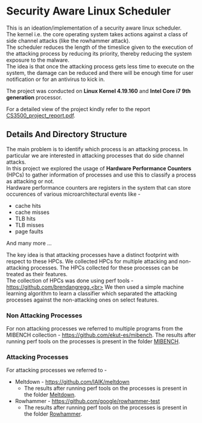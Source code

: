 # Security Aware Linux Scheduler

This is an ideation/implementation of a security aware linux scheduler.<br>
The kernel i.e. the core operating system takes actions against a class of side channel attacks (like the rowhammer attack). <br>
The scheduler reduces the length of the timeslice given to the execution of the attacking process by reducing its priority, thereby reducing the system exposure to the malware. <br> 
The idea is that once the attacking process gets less time to execute on the system, the damage can be reduced and there will be enough time for user notification or for an antivirus to kick in.

The project was conducted on **Linux Kernel 4.19.160** and **Intel Core i7 9th generation** processor.

For a detailed view of the project kindly refer to the report [CS3500_project_report.pdf](https://github.com/sarthak-kaps/Security_Aware_Linux_Scheduler_CS3500/blob/main/CS3500_Project_Report.pdf).

## Details And Directory Structure

The main problem is to identify which process is an attacking process. In particular we are interested in attacking processes that do side channel attacks. <br>
In this project we explored the usage of **Hardware Performance Counters** (HPCs) to gather information of processes and use this to classify a process as attacking or not.<br>
Hardware performance counters are registers in the system that can store occurences of various microarchitectural events like -
  * cache hits
  * cache misses
  * TLB hits
  * TLB misses
  * page faults 

And many more ... <br>

The key idea is that attacking processes have a distinct footprint with respect to these HPCs.
We collected HPCs for multiple attacking and non-attacking processes. The HPCs collected for these processes can be treated as their features. <br>
The collection of HPCs was done using perf tools - https://github.com/brendangregg.<br>
We then used a simple machine learning algorithm to learn a classifier which separated the attacking processes against the non-attacking ones on select features. 
### Non Attacking Processes
For non attacking processes we referred to multiple programs from the MIBENCH collection - https://github.com/ekut-es/mibench.
The results after running perf tools on the processes is present in the folder [MIBENCH](https://github.com/sarthak-kaps/Security_Aware_Linux_Scheduler_CS3500/tree/main/MIBENCH). 

### Attacking Processes
For attacking processes we referred to - 
 * Meltdown - https://github.com/IAIK/meltdown
   * The results after running perf tools on the processes is present in the folder [Meltdown](https://github.com/sarthak-kaps/Security_Aware_Linux_Scheduler_CS3500/tree/main/Meltdown).  
 * Rowhammer - https://github.com/google/rowhammer-test
   * The results after running perf tools on the processes is present in the folder [Rowhammer](https://github.com/sarthak-kaps/Security_Aware_Linux_Scheduler_CS3500/tree/main/rowhammer).
